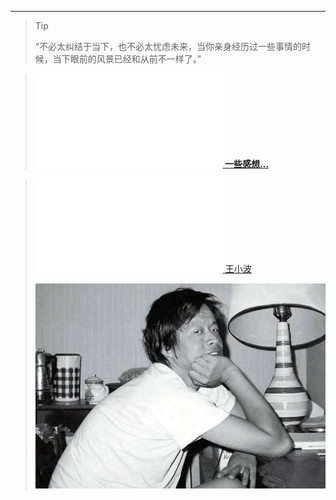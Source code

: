 <span id="busuanzi_container_site_pv" style='display:none'>
    <embed src="/_media/访问量.svg" type="image/svg+xml" /> 本站总访问量：<span id="busuanzi_value_site_pv"></span> 次
</span>
<span id="busuanzi_container_site_uv" style='display:none'>
    | <embed src="/_media/访客足迹.svg" type="image/svg+xml" /> 本站总访客数：<span id="busuanzi_value_site_uv"></span> 人
</span>

---

> > [!tip]
> “不必太纠结于当下，也不必太忧虑未来，当你亲身经历过一些事情的时候，当下眼前的风景已经和从前不一样了。”

> **[<embed src="/_media/文章-写感想.svg" type="image/svg+xml" /> 一些感想...](/感想/)**



> [<embed src="/_media/文学.svg" type="image/svg+xml" /> 王小波](/王小波/)
>
> ![王小波](image/王小波-16537270229511.jpg ":size=50%")






